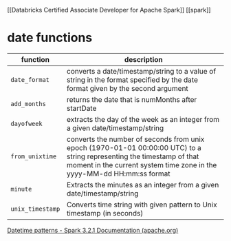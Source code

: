 [[Databricks Certified Associate Developer for Apache Spark]] [[spark]]

# date functions
| function         | description                                                                                                                                                                                      |
| ---------------- | ------------------------------------------------------------------------------------------------------------------------------------------------------------------------------------------------ |
| `date_format`    | converts a date/timestamp/string to a value of string in the format specified by the date format given by the second argument                                                                    |
| `add_months`     | returns the date that is numMonths after startDate                                                                                                                                               |
| `dayofweek`      | extracts the day of the week as an integer from a given date/timestamp/string                                                                                                                    |
| `from_unixtime`  | converts the number of seconds from unix epoch (1970-01-01 00:00:00 UTC) to a string representing the timestamp of that moment in the current system time zone in the yyyy-MM-dd HH:mm:ss format |
| `minute`         | Extracts the minutes as an integer from a given date/timestamp/string                                                                                                                            |
| `unix_timestamp` | Converts time string with given pattern to Unix timestamp (in seconds)                                                                                                                           |

[Datetime patterns - Spark 3.2.1 Documentation (apache.org)](https://spark.apache.org/docs/latest/sql-ref-datetime-pattern.html#:~:text=Spark%20uses%20pattern%20letters%20in%20the%20following%20table,07%3B%20Jul%3B%20July%20%2022%20more%20rows%20)

